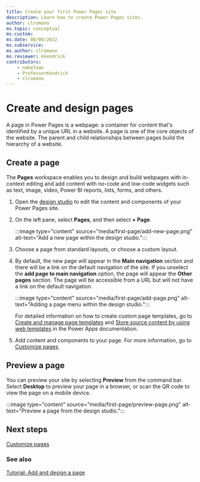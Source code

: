 ```yaml
---
title: Create your first Power Pages site
description: Learn how to create Power Pages sites.
author: clromano
ms.topic: conceptual
ms.custom: 
ms.date: 08/08/2022
ms.subservice:
ms.author: clromano 
ms.reviewer: kkendrick
contributors:
    - ndoelman
    - ProfessorKendrick
    - clromano
---
```


# Create and design pages

A page in Power Pages is a webpage: a container for content that's identified by a unique URL in a website. A page is one of the core objects of the website. The parent and child relationships between pages build the hierarchy of a website.

## Create a page

The **Pages** workspace enables you to design and build webpages with in-context editing and add content with no-code and low-code widgets such as text, image, video, Power BI reports, lists, forms, and others.

1. Open the [design studio](use-design-studio.md) to edit the content and components of your Power Pages site.

1. On the left pane, select **Pages**, and then select **+ Page**.

    :::image type="content" source="media/first-page/add-new-page.png" alt-text="Add a new page within the design studio.":::

1. Choose a page from standard layouts, or choose a custom layout. 

1. By default, the new page will appear in the **Main navigation** section and there will be a link on the default navigation of the site. If you unselect the **add page to main navigation** option, the page will appear the **Other pages** section. The page will be accessible from a URL but will not have a link on the default navigation.

    :::image type="content" source="media/first-page/add-page.png" alt-text="Adding a page menu within the design studio.":::

    

    For detailed information on how to create custom page templates, go to [Create and manage page templates](/power-apps/maker/portals/configure/page-templates) and [Store source content by using web templates](/power-apps/maker/portals/liquid/store-content-web-templates) in the Power Apps documentation.

1. Add content and components to your page. For more information, go to [Customize pages](customize-pages.md).

## Preview a page

You can preview your site by selecting **Preview** from the command bar. Select **Desktop** to preview your page in a browser, or scan the QR code to view the page on a mobile device.

:::image type="content" source="media/first-page/preview-page.png" alt-text="Preview a page from the design studio.":::

## Next steps

[Customize pages](customize-pages.md)

### See also

[Tutorial: Add and design a page](tutorial-add-webpage.md)